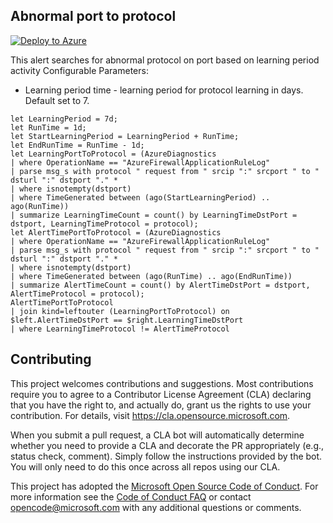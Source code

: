 ## Abnormal port to protocol

[![Deploy to Azure](https://aka.ms/deploytoazurebutton)](https://portal.azure.com/#create/Microsoft.Template/uri/https%3A%2F%2Fraw.githubusercontent.com%2FAzure%2FAzure-Network-Security%2Fmaster%2FAzure%2520Firewall%2FQueries%2520and%2520Alerts%2FFirst%2520time%2520source%2520ip%2520to%2520destination%2FFirstTimeSrcIpToDst.json)

This alert searches for abnormal protocol on port based on learning period activity
Configurable Parameters:
- Learning period time - learning period for protocol learning in days. Default set to 7.

```
let LearningPeriod = 7d;
let RunTime = 1d;
let StartLearningPeriod = LearningPeriod + RunTime;
let EndRunTime = RunTime - 1d;
let LearningPortToProtocol = (AzureDiagnostics
| where OperationName == "AzureFirewallApplicationRuleLog"
| parse msg_s with protocol " request from " srcip ":" srcport " to " dsturl ":" dstport "." *
| where isnotempty(dstport)
| where TimeGenerated between (ago(StartLearningPeriod) .. ago(RunTime))
| summarize LearningTimeCount = count() by LearningTimeDstPort = dstport, LearningTimeProtocol = protocol);
let AlertTimePortToProtocol = (AzureDiagnostics
| where OperationName == "AzureFirewallApplicationRuleLog"
| parse msg_s with protocol " request from " srcip ":" srcport " to " dsturl ":" dstport "." *
| where isnotempty(dstport)
| where TimeGenerated between (ago(RunTime) .. ago(EndRunTime))
| summarize AlertTimeCount = count() by AlertTimeDstPort = dstport, AlertTimeProtocol = protocol);
AlertTimePortToProtocol 
| join kind=leftouter (LearningPortToProtocol) on $left.AlertTimeDstPort == $right.LearningTimeDstPort
| where LearningTimeProtocol != AlertTimeProtocol
```

## Contributing

This project welcomes contributions and suggestions.  Most contributions require you to agree to a
Contributor License Agreement (CLA) declaring that you have the right to, and actually do, grant us
the rights to use your contribution. For details, visit https://cla.opensource.microsoft.com.

When you submit a pull request, a CLA bot will automatically determine whether you need to provide
a CLA and decorate the PR appropriately (e.g., status check, comment). Simply follow the instructions
provided by the bot. You will only need to do this once across all repos using our CLA.

This project has adopted the [Microsoft Open Source Code of Conduct](https://opensource.microsoft.com/codeofconduct/).
For more information see the [Code of Conduct FAQ](https://opensource.microsoft.com/codeofconduct/faq/) or
contact [opencode@microsoft.com](mailto:opencode@microsoft.com) with any additional questions or comments.
